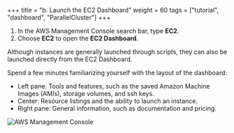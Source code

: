+++
title = "b. Launch the EC2 Dashboard"
weight = 60
tags = ["tutorial", "dashboard", "ParallelCluster"]
+++

1. In the AWS Management Console search bar, type **EC2**.
2. Choose **EC2** to open the **EC2 Dashboard**. 

Although instances are generally launched through scripts, they can also be launched directly from the EC2 Dashboard. 

Spend a few minutes familiarizing yourself with the layout of the dashboard:

- Left pane: Tools and features, such as the saved Amazon Machine Images (AMIs), storage volumes, and ssh keys.
- Center: Resource listings and the ability to launch an instance. 
- Right pane: General information, such as documentation and pricing.

![AWS Management Console](/images/hpc-aws-parallelcluster-workshop/aws-ec2.png)





